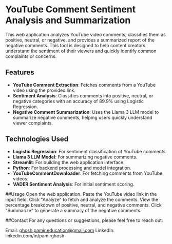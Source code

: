 # YouTube Comment Sentiment Analysis and Summarization

This web application analyzes YouTube video comments, classifies them as positive, neutral, or negative, and provides a summarized report of the negative comments. This tool is designed to help content creators understand the sentiment of their viewers and quickly identify common complaints or concerns.

## Features

- **YouTube Comment Extraction**: Fetches comments from a YouTube video using the provided link.
- **Sentiment Analysis**: Classifies comments into positive, neutral, or negative categories with an accuracy of 89.9% using Logistic Regression.
- **Negative Comment Summarization**: Uses the Llama 3 LLM model to summarize negative comments, helping users quickly understand viewer complaints.

## Technologies Used

- **Logistic Regression**: For sentiment classification of YouTube comments.
- **Llama 3 LLM Model**: For summarizing negative comments.
- **Streamlit**: For building the web application interface.
- **Python**: For backend processing and model integration.
- **YouTubeCommentDownloader**: For fetching comments from YouTube videos.
- **VADER Sentiment Analysis**: For initial sentiment scoring.

##Usage
Open the web application.
Paste the YouTube video link in the input field.
Click "Analyze" to fetch and analyze the comments.
View the percentage breakdown of positive, neutral, and negative comments.
Click "Summarize" to generate a summary of the negative comments.


##Contact
For any questions or suggestions, please feel free to reach out:

Email: ghosh.pamir.education@gmail.com
LinkedIn: linkedin.com/in/pamirghosh
